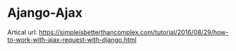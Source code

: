 # Ajango-Ajax

Artical url:
https://simpleisbetterthancomplex.com/tutorial/2016/08/29/how-to-work-with-ajax-request-with-django.html
